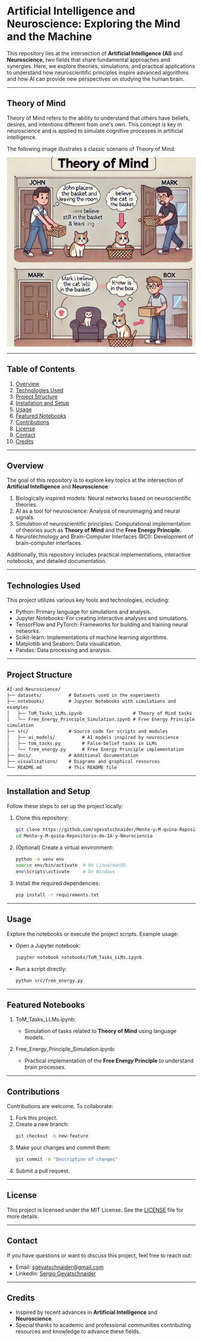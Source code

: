 # Artificial Intelligence and Neuroscience: Exploring the Mind and the Machine

This repository lies at the intersection of **Artificial Intelligence (AI)** and **Neuroscience**, two fields that share fundamental approaches and synergies. Here, we explore theories, simulations, and practical applications to understand how neuroscientific principles inspire advanced algorithms and how AI can provide new perspectives on studying the human brain.

---

<h2>Theory of Mind</h2>

<p>
Theory of Mind refers to the ability to understand that others have beliefs, desires, and intentions different from one's own. This concept is key in neuroscience and is applied to simulate cognitive processes in artificial intelligence.
</p>

<p>The following image illustrates a classic scenario of Theory of Mind:</p>

<div align="center">
    <img src="https://github.com/sgevatschnaider/Mente-y-M-quina-Repositorio-de-IA-y-Neurociencia/raw/main/TPM.png" alt="Theory of Mind" width="600">
</div>

---

## Table of Contents

1. [Overview](#overview)
2. [Technologies Used](#technologies-used)
3. [Project Structure](#project-structure)
4. [Installation and Setup](#installation-and-setup)
5. [Usage](#usage)
6. [Featured Notebooks](#featured-notebooks)
7. [Contributions](#contributions)
8. [License](#license)
9. [Contact](#contact)
10. [Credits](#credits)

---

## Overview

The goal of this repository is to explore key topics at the intersection of **Artificial Intelligence** and **Neuroscience**:

1. Biologically inspired models: Neural networks based on neuroscientific theories.
2. AI as a tool for neuroscience: Analysis of neuroimaging and neural signals.
3. Simulation of neuroscientific principles: Computational implementation of theories such as **Theory of Mind** and the **Free Energy Principle**.
4. Neurotechnology and Brain-Computer Interfaces (BCI): Development of brain-computer interfaces.

Additionally, this repository includes practical implementations, interactive notebooks, and detailed documentation.

---

## Technologies Used

This project utilizes various key tools and technologies, including:

- Python: Primary language for simulations and analysis.
- Jupyter Notebooks: For creating interactive analyses and simulations.
- TensorFlow and PyTorch: Frameworks for building and training neural networks.
- Scikit-learn: Implementations of machine learning algorithms.
- Matplotlib and Seaborn: Data visualization.
- Pandas: Data processing and analysis.

---

## Project Structure

```plaintext
AI-and-Neuroscience/
├── datasets/          # Datasets used in the experiments
├── notebooks/         # Jupyter Notebooks with simulations and examples
│   ├── ToM_Tasks_LLMs.ipynb                   # Theory of Mind tasks
│   └── Free_Energy_Principle_Simulation.ipynb # Free Energy Principle simulation
├── src/               # Source code for scripts and modules
│   ├── ai_models/          # AI models inspired by neuroscience
│   ├── tom_tasks.py        # False-belief tasks in LLMs
│   └── free_energy.py      # Free Energy Principle implementation
├── docs/              # Additional documentation
├── visualizations/    # Diagrams and graphical resources
└── README.md          # This README file
```

---

## Installation and Setup

Follow these steps to set up the project locally:

1. Clone this repository:
   ```bash
   git clone https://github.com/sgevatschnaider/Mente-y-M-quina-Repositorio-de-IA-y-Neurociencia.git
   cd Mente-y-M-quina-Repositorio-de-IA-y-Neurociencia
   ```

2. (Optional) Create a virtual environment:
   ```bash
   python -m venv env
   source env/bin/activate  # On Linux/macOS
   env\Scripts\activate     # On Windows
   ```

3. Install the required dependencies:
   ```bash
   pip install -r requirements.txt
   ```

---

## Usage

Explore the notebooks or execute the project scripts. Example usage:

- Open a Jupyter notebook:
  ```bash
  jupyter notebook notebooks/ToM_Tasks_LLMs.ipynb
  ```

- Run a script directly:
  ```bash
  python src/free_energy.py
  ```

---

## Featured Notebooks

1. ToM_Tasks_LLMs.ipynb:
   - Simulation of tasks related to **Theory of Mind** using language models.

2. Free_Energy_Principle_Simulation.ipynb:
   - Practical implementation of the **Free Energy Principle** to understand brain processes.

---

## Contributions

Contributions are welcome. To collaborate:

1. Fork this project.
2. Create a new branch:
   ```bash
   git checkout -b new-feature
   ```
3. Make your changes and commit them:
   ```bash
   git commit -m "Description of changes"
   ```
4. Submit a pull request.

---

## License

This project is licensed under the MIT License. See the [LICENSE](LICENSE) file for more details.

---

## Contact

If you have questions or want to discuss this project, feel free to reach out:

- Email: sgevatschnaider@gmail.com
- LinkedIn: [Sergio Gevatschnaider](https://www.linkedin.com/in/sergiosear)

---

## Credits

- Inspired by recent advances in **Artificial Intelligence** and **Neuroscience**.
- Special thanks to academic and professional communities contributing resources and knowledge to advance these fields.

